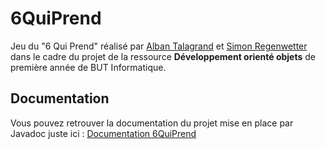 # 6QuiPrend
Jeu du "6 Qui Prend" réalisé par [Alban Talagrand](https://github.com/Nabal22) et [Simon Regenwetter](https://github.com/Lesneo) dans le cadre du projet de la ressource **Développement orienté objets** de première année de BUT Informatique.  
## Documentation
Vous pouvez retrouver la documentation du projet mise en place par Javadoc juste ici : [Documentation 6QuiPrend]()
